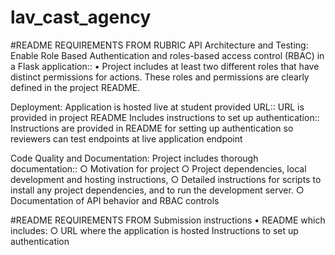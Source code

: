 # lav_cast_agency

#README REQUIREMENTS FROM RUBRIC
API Architecture and Testing:
    Enable Role Based Authentication and 
    roles-based access control (RBAC) in a Flask application::
	    • Project includes at least two different roles that have 
        distinct permissions for actions. These roles and permissions are clearly
        defined in the project README.

Deployment:
    Application is hosted live at student provided URL::
        URL is provided in project README
    Includes instructions to set up authentication::
        Instructions are provided in README for setting up authentication so reviewers
        can test endpoints at live application endpoint

Code Quality and Documentation:
    Project includes thorough documentation::
		○ Motivation for project
		○ Project dependencies, local development and hosting instructions,
		○ Detailed instructions for scripts to install any project dependencies, and to 
        run the development server.
		○ Documentation of API behavior and RBAC controls

#README REQUIREMENTS FROM Submission instructions
	• README which includes:
		○ URL where the application is hosted
        Instructions to set up authentication
